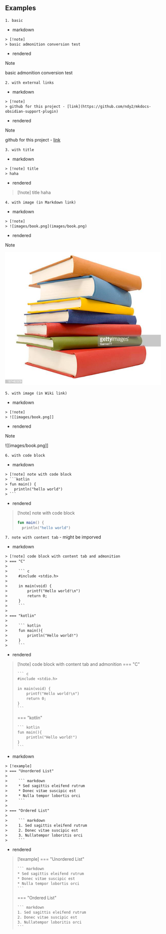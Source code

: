 ## Examples

`1. basic`

- markdown

```
> [!note]
> basic admonition conversion test
```

- rendered

> [!note]
> basic admonition conversion test

`2. with external links`

- markdown

```
> [!note]
> github for this project - [link](https://github.com/ndy2/mkdocs-obsidian-support-plugin)

```

- rendered

> [!note]
> github for this project - [link](https://github.com/ndy2/mkdocs-obsidian-support-plugin)

`3. with title `

- markdown

```
> [!note] title
> haha
```

- rendered

> [!note] title
> haha

`4. with image (in Markdown link)`

- markdown

```
> [!note]
> ![images/book.png](images/book.png)
```

- rendered

> [!note]
> ![images/book.png](images/book.png)

`5. with image (in Wiki link)`

- markdown

```
> [!note]
> ![[images/book.png]]
```

- rendered

> [!note]
> ![[images/book.png]]

`6. with code block`

- markdown

```
> [!note] note with code block
> ```kotlin
> fun main() {
> 	println("hello world")
> ```

```

- rendered

> [!note] note with code block
> ```kotlin
> fun main() {
> 	println("hello world")
> ```

`7. note with content tab` - might be imporved

- markdown

```
> [!note] code block with content tab and admonition
> === "C"
> 
>     ``` c
>     #include <stdio.h>
>     
>     in main(void) {
>         printf("Hello world!\n")
>         return 0;
>     }
>     ```
>    
> === "kotlin"
> 
>     ``` kotlin
>     fun main(){
>         println("Hello world!")
>     }
>     ```
```

- rendered

> [!note] code block with content tab and admonition
> === "C"
>
>     ``` c
>     #include <stdio.h>
>     
>     in main(void) {
>         printf("Hello world!\n")
>         return 0;
>     }
>     ```
>
> === "kotlin"
>
>     ``` kotlin
>     fun main(){
>         println("Hello world!")
>     }
>     ```

- markdown

```
> [!example]
> === "Unordered List"
> 
>     ``` markdown
>     * Sed sagittis eleifend rutrum
>     * Donec vitae suscipic est
>     * Nulla tempor lobortis orci
>     ```
>    
> === "Ordered List"
> 
>     ``` markdown
>     1. Sed sagittis eleifend rutrum
>     2. Donec vitae suscipic est
>     3. Nullatempor loboritis orci
>     ```
```

- rendered

> [!example]
> === "Unordered List"
>
>     ``` markdown
>     * Sed sagittis eleifend rutrum
>     * Donec vitae suscipic est
>     * Nulla tempor lobortis orci
>     ```
>
> === "Ordered List"
>
>     ``` markdown
>     1. Sed sagittis eleifend rutrum
>     2. Donec vitae suscipic est
>     3. Nullatempor loboritis orci
>     ```
